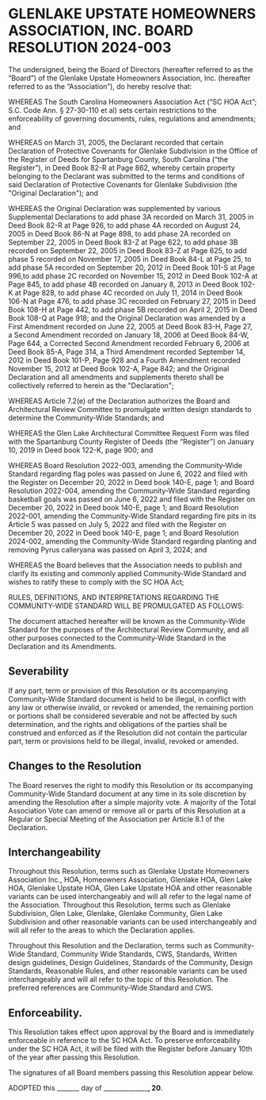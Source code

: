 # GLENLAKE UPSTATE HOMEOWNERS ASSOCIATION, INC. BOARD RESOLUTION 2024-003

The undersigned, being the Board of Directors (hereafter referred to as the “Board”) of the Glenlake Upstate Homeowners Association, Inc. (hereafter referred to as the “Association”), do hereby resolve that:

WHEREAS The South Carolina Homeowners Association Act (“SC HOA Act”; S.C. Code Ann. § 27-30-110 et al) sets certain restrictions to the enforceability of governing documents, rules, regulations and amendments; and

WHEREAS on March 31, 2005, the Declarant recorded that certain Declaration of Protective Covenants for Glenlake Subdivision in the Office of the Register of Deeds for Spartanburg County, South Carolina (“the Register”), in Deed Book 82-R at Page 862, whereby certain property belonging to the Declarant was submitted to the terms and conditions of said Declaration of Protective Covenants for Glenlake Subdivision (the "Original Declaration"); and

WHEREAS the Original Declaration was supplemented by various Supplemental Declarations to add phase 3A recorded on March 31, 2005 in Deed Book 82-R at Page 926, to add phase 4A recorded on August 24, 2005 in Deed Book 86-N at Page 898, to add phase 2A recorded on September 22, 2005 in Deed Book 83-Z at Page 622, to add phase 3B recorded on September 22, 2005 in Deed Book 83-Z at Page 625, to add phase 5 recorded on November 17, 2005 in Deed Book 84-L at Page 25, to add phase 5A recorded on September 20, 2012 in Deed Book 101-S at Page 996,to add phase 2C recorded on November 15, 2012 in Deed Book 102-A at Page 845, to add phase 4B recorded on January 8, 2013 in Deed Book 102-K at Page 828, to add phase 4C recorded on July 11, 2014 in Deed Book 106-N at Page 476, to add phase 3C recorded on February 27, 2015 in Deed Book 108-H at Page 442, to add phase 5B recorded on April 2, 2015 in Deed Book 108-Q at Page 918; and the Original Declaration was amended by a First Amendment recorded on June 22, 2005 at Deed Book 83-H, Page 27, a Second Amendment recorded on January 18, 2006 at Deed Book 84-W, Page 644, a Corrected Second Amendment recorded February 6, 2006 at Deed Book 85-A, Page 314, a Third Amendment recorded September 14, 2012 in Deed Book 101-P, Page 928 and a Fourth Amendment recorded November 15, 2012 at Deed Book 102-A, Page 842; and the Original Declaration and all amendments and supplements thereto shall be collectively referred to herein as the "Declaration";

WHEREAS Article 7.2(e) of the Declaration authorizes the Board and Architectural Review Committee to promulgate written design standards to determine the Community-Wide Standards; and

WHEREAS the Glen Lake Architectural Committee Request Form was filed with the Spartanburg County Register of Deeds (the “Register”) on January 10, 2019 in Deed book 122-K, page 900; and

WHEREAS Board Resolution 2022-003, amending the Community-Wide Standard regarding flag poles was passed on June 6, 2022 and filed with the Register on December 20, 2022 in Deed book 140-E, page 1; and Board Resolution 2022-004, amending the Community-Wide Standard regarding basketball goals was passed on June 6, 2022 and filed with the Register on December 20, 2022 in Deed book 140-E, page 1; and Board Resolution 2022-001, amending the Community-Wide Standard regarding fire pits in its Article 5 was passed on July 5, 2022 and filed with the Register on December 20, 2022 in Deed book 140-E, page 1; and Board Resolution 2024-002, amending the Community-Wide Standard regarding planting and removing Pyrus calleryana  was passed on April 3, 2024; and

WHEREAS the Board believes that the Association needs to publish and clarify its existing and commonly applied Community-Wide Standard and wishes to ratify these to comply with the SC HOA Act; 

RULES, DEFINITIONS, AND INTERPRETATIONS REGARDING THE COMMUNITY-WIDE STANDARD WILL BE PROMULGATED AS FOLLOWS:

The document attached hereafter will be known as the Community-Wide Standard for the purposes of the Architectural Review Community, and all other purposes connected to the Community-Wide Standard in the Declaration and its Amendments.

## Severability
If any part, term or provision of this Resolution or its accompanying Community-Wide Standard document is held to be illegal, in conflict with any law or otherwise invalid, or revoked or amended, the remaining portion or portions shall be considered severable and not be affected by such determination, and the rights and obligations of the parties shall be construed and enforced as if the Resolution did not contain the particular part, term or provisions held to be illegal, invalid, revoked or amended.

## Changes to the Resolution
The Board reserves the right to modify this Resolution or its accompanying Community-Wide Standard document at any time in its sole discretion by amending the Resolution after a simple majority vote. A majority of the Total Association Vote can amend or remove all or parts of this Resolution at a Regular or Special Meeting of the Association per Article 8.1 of the Declaration.

## Interchangeability
Throughout this Resolution, terms such as Glenlake Upstate Homeowners Association Inc., HOA, Homeowners Association, Glenlake HOA, Glen Lake HOA, Glenlake Upstate HOA, Glen Lake Upstate HOA and other reasonable variants can be used interchangeably and will all refer to the legal name of the Association. Throughout this Resolution, terms such as Glenlake Subdivision, Glen Lake, Glenlake, Glenlake Community, Glen Lake Subdivision and other reasonable variants can be used interchangeably and will all refer to the areas to which the Declaration applies.

Throughout this Resolution and the Declaration, terms such as Community-Wide Standard, Community Wide Standards, CWS, Standards, Written design guidelines, Design Guidelines, Standards of the Community, Design Standards, Reasonable Rules, and other reasonable variants can be used interchangeably and will all refer to the topic of this Resolution. The preferred references are Community-Wide Standard and CWS.

## Enforceability.
This Resolution takes effect upon approval by the Board and is immediately enforceable in reference to the SC HOA Act. To preserve enforceability under the SC HOA Act, it will be filed with the Register before January 10th of the year after passing this Resolution. 

The signatures of all Board members passing this Resolution appear below.

ADOPTED this _______ day of ________________, 20__.

